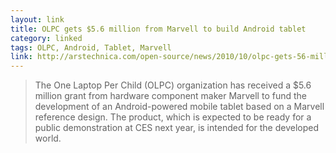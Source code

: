 ```yaml
---
layout: link
title: OLPC gets $5.6 million from Marvell to build Android tablet
category: linked
tags: OLPC, Android, Tablet, Marvell
link: http://arstechnica.com/open-source/news/2010/10/olpc-gets-56-million-from-marvell-to-build-android-tablet.ars
---
```


> The One Laptop Per Child (OLPC) organization has received a $5.6 million grant from hardware component maker Marvell to fund the development of an Android-powered mobile tablet based on a Marvell reference design. The product, which is expected to be ready for a public demonstration at CES next year, is intended for the developed world.